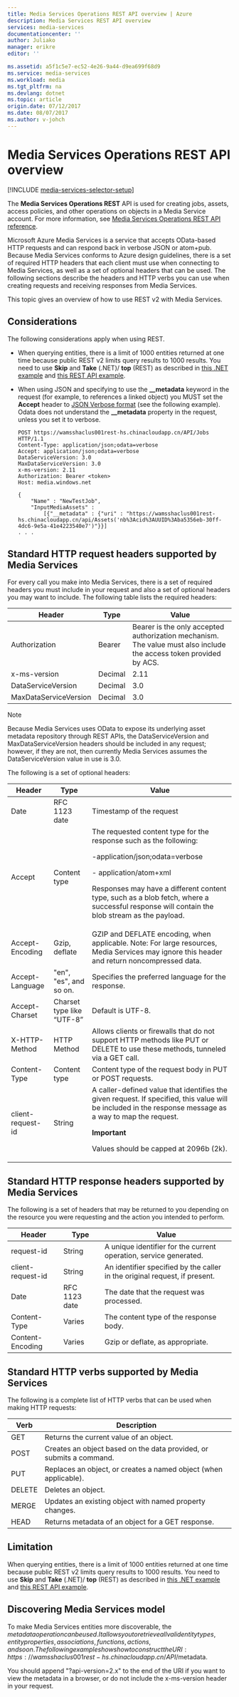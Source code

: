 ```yaml
---
title: Media Services Operations REST API overview | Azure
description: Media Services REST API overview
services: media-services
documentationcenter: ''
author: Juliako
manager: erikre
editor: ''

ms.assetid: a5f1c5e7-ec52-4e26-9a44-d9ea699f68d9
ms.service: media-services
ms.workload: media
ms.tgt_pltfrm: na
ms.devlang: dotnet
ms.topic: article
origin.date: 07/12/2017
ms.date: 08/07/2017
ms.author: v-johch
---
```

# Media Services Operations REST API overview

[!INCLUDE [media-services-selector-setup](../../includes/media-services-selector-setup.md)]

The **Media Services Operations REST** API is used for creating jobs, assets, access policies, and other operations on objects in a Media Service account. For more information, see [Media Services Operations REST API reference](https://docs.microsoft.com/rest/api/media/operations/azure-media-services-rest-api-reference).

Microsoft Azure Media Services is a service that accepts OData-based HTTP requests and can respond back in verbose JSON or atom+pub. Because Media Services conforms to Azure design guidelines, there is a set of required HTTP headers that each client must use when connecting to Media Services, as well as a set of optional headers that can be used. The following sections describe the headers and HTTP verbs you can use when creating requests and receiving responses from Media Services.

This topic gives an overview of how to use REST v2 with Media Services.

## Considerations

The following considerations apply when using REST.

- When querying entities, there is a limit of 1000 entities returned at one time because public REST v2 limits query results to 1000 results. You need to use **Skip** and **Take** (.NET)/ **top** (REST) as described in [this .NET example](./media-services-dotnet-manage-entities.md#enumerating-through-large-collections-of-entities) and [this REST API example](./media-services-rest-manage-entities.md#enumerating-through-large-collections-of-entities). 

- When using JSON and specifying to use the **__metadata** keyword in the request (for example, to references a linked object) you MUST set the **Accept** header to [JSON Verbose format](http://www.odata.org/documentation/odata-version-3-0/json-verbose-format/) (see the following example). Odata does not understand the **__metadata** property in the request, unless you set it to verbose.

    ```
    POST https://wamsshaclus001rest-hs.chinacloudapp.cn/API/Jobs HTTP/1.1
    Content-Type: application/json;odata=verbose
    Accept: application/json;odata=verbose
    DataServiceVersion: 3.0
    MaxDataServiceVersion: 3.0
    x-ms-version: 2.11
    Authorization: Bearer <token> 
    Host: media.windows.net

    {
        "Name" : "NewTestJob", 
        "InputMediaAssets" : 
            [{"__metadata" : {"uri" : "https://wamsshaclus001rest-hs.chinacloudapp.cn/api/Assets('nb%3Acid%3AUUID%3Aba5356eb-30ff-4dc6-9e5a-41e4223540e7')"}}]
    . . .
    ```

## Standard HTTP request headers supported by Media Services

For every call you make into Media Services, there is a set of required headers you must include in your request and also a set of optional headers you may want to include. The following table lists the required headers:

Header|Type|Value
---|---|---
Authorization|Bearer|Bearer is the only accepted authorization mechanism. The value must also include the access token provided by ACS.
x-ms-version|Decimal|2.11
DataServiceVersion|Decimal|3.0
MaxDataServiceVersion|Decimal|3.0

>[!NOTE]
> Because Media Services uses OData to expose its underlying asset metadata repository through REST APIs, the DataServiceVersion and MaxDataServiceVersion headers should be included in any request; however, if they are not, then currently Media Services assumes the DataServiceVersion value in use is 3.0.

The following is a set of optional headers:

Header|Type|Value
---|---|---
Date|RFC 1123 date|Timestamp of the request
Accept|Content type|The requested content type for the response such as the following:<p> -application/json;odata=verbose<p> - application/atom+xml<p> Responses may have a different content type, such as a blob fetch, where a successful response will contain the blob stream as the payload.
Accept-Encoding|Gzip, deflate|GZIP and DEFLATE encoding, when applicable. Note: For large resources, Media Services may ignore this header and return noncompressed data.
Accept-Language|"en", "es", and so on.|Specifies the preferred language for the response.
Accept-Charset|Charset type like “UTF-8”|Default is UTF-8.
X-HTTP-Method|HTTP Method|Allows clients or firewalls that do not support HTTP methods like PUT or DELETE to use these methods, tunneled via a GET call.
Content-Type|Content type|Content type of the request body in PUT or POST requests.
client-request-id|String|A caller-defined value that identifies the given request. If specified, this value will be included in the response message as a way to map the request. <p><p>**Important**<p>Values should be capped at 2096b (2k).

## Standard HTTP response headers supported by Media Services

The following is a set of headers that may be returned to you depending on the resource you were requesting and the action you intended to perform.

Header|Type|Value
---|---|---
request-id|String|A unique identifier for the current operation, service generated.
client-request-id|String|An identifier specified by the caller in the original request, if present.
Date|RFC 1123 date|The date that the request was processed.
Content-Type|Varies|The content type of the response body.
Content-Encoding|Varies|Gzip or deflate, as appropriate.

## Standard HTTP verbs supported by Media Services

The following is a complete list of HTTP verbs that can be used when making HTTP requests:

Verb|Description
---|---
GET|Returns the current value of an object.
POST|Creates an object based on the data provided, or submits a command.
PUT|Replaces an object, or creates a named object (when applicable).
DELETE|Deletes an object.
MERGE|Updates an existing object with named property changes.
HEAD|Returns metadata of an object for a GET response.

## Limitation

When querying entities, there is a limit of 1000 entities returned at one time because public REST v2 limits query results to 1000 results. You need to use **Skip** and **Take** (.NET)/ **top** (REST) as described in [this .NET example](./media-services-dotnet-manage-entities.md#enumerating-through-large-collections-of-entities) and [this REST API example](./media-services-rest-manage-entities.md#enumerating-through-large-collections-of-entities).

## Discovering Media Services model

To make Media Services entities more discoverable, the $metadata operation can be used. It allows you to retrieve all valid entity types, entity properties, associations, functions, actions, and so on. The following example shows how to construct the URI: https://wamsshaclus001rest-hs.chinacloudapp.cn/API/$metadata.

You should append "?api-version=2.x" to the end of the URI if you want to view the metadata in a browser, or do not include the x-ms-version header in your request.

<!--Update_Description: wording update-->